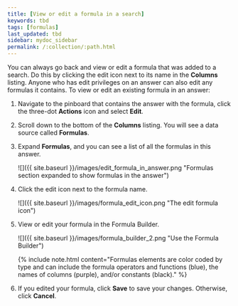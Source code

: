 ```yaml
---
title: [View or edit a formula in a search]
keywords: tbd
tags: [formulas]
last_updated: tbd
sidebar: mydoc_sidebar
permalink: /:collection/:path.html
---
```

You can always go back and view or edit a formula that was added to a search. Do this by clicking the edit icon next to its name in the **Columns** listing. Anyone who has edit privileges on an answer can also edit any formulas it contains. To view or edit an existing formula in an answer:

1. Navigate to the pinboard that contains the answer with the formula, click the three-dot **Actions** icon and select **Edit**.
2. Scroll down to the bottom of the **Columns** listing. You will see a data source called **Formulas**.
3. Expand **Formulas**, and you can see a list of all the formulas in this answer.

     ![]({{ site.baseurl }}/images/edit_formula_in_answer.png "Formulas section expanded to show formulas in the answer")

4. Click the edit icon next to the formula name.

     ![]({{ site.baseurl }}/images/formula_edit_icon.png "The edit formula icon")

5. View or edit your formula in the Formula Builder.

     ![]({{ site.baseurl }}/images/formula_builder_2.png "Use the Formula Builder")

    {% include note.html content="Formulas elements are color coded by type and can include the formula operators and functions (blue), the names of columns (purple), and/or constants (black)." %}

6. If you edited your formula, click **Save** to save your changes. Otherwise, click **Cancel**.
